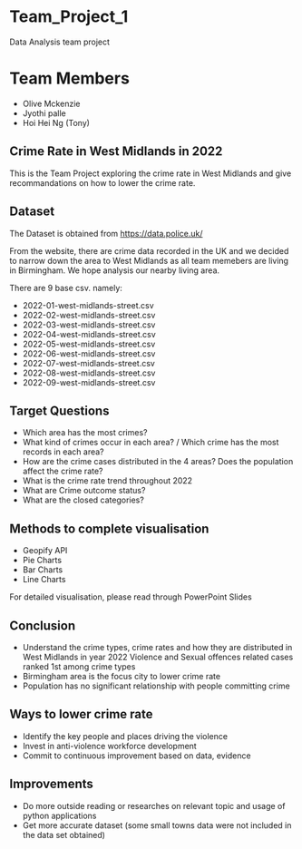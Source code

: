 # Team_Project_1
Data Analysis team project 

# Team Members
- Olive Mckenzie 
- Jyothi palle
- Hoi Hei Ng (Tony)

## Crime Rate in West Midlands in 2022


This is the Team Project exploring the crime rate in West Midlands and give recommandations on how to lower the crime rate. 


## Dataset
The Dataset is obtained from https://data.police.uk/

From the website, there are crime data recorded in the UK and we decided to narrow down the area to West Midlands as all team memebers are living in Birmingham. We hope analysis our nearby living area. 

There are 9 base csv. namely:
- 2022-01-west-midlands-street.csv
- 2022-02-west-midlands-street.csv
- 2022-03-west-midlands-street.csv
- 2022-04-west-midlands-street.csv
- 2022-05-west-midlands-street.csv
- 2022-06-west-midlands-street.csv
- 2022-07-west-midlands-street.csv
- 2022-08-west-midlands-street.csv
- 2022-09-west-midlands-street.csv

## Target Questions

- Which area has the most crimes? 
- What kind of crimes occur in each area? / 
Which crime has the most records in each area? 
- How are the crime cases distributed in the 4 areas?
Does the population affect the crime rate? 
- What is the crime rate trend throughout 2022 
- What are Crime outcome status?
- What are the closed categories?

## Methods to complete visualisation
- Geopify API
- Pie Charts
- Bar Charts 
- Line Charts 

For detailed visualisation, please read through PowerPoint Slides

## Conclusion 

- Understand the crime types, crime rates and how they are distributed in West Midlands in year 2022
Violence and Sexual offences related cases ranked 1st among crime types 
- Birmingham area is the focus city to lower crime rate
- Population has no significant relationship with people committing crime 

## Ways to lower crime rate 

- Identify the key people and places driving the violence
- Invest in anti-violence workforce development
- Commit to continuous improvement based on data, evidence

## Improvements

- Do more outside reading or researches on relevant topic and usage of python applications
- Get more accurate dataset (some small towns data were not included in the data set obtained)








